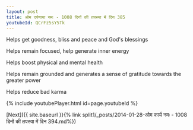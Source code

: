```yaml
---
layout: post
title: ओम दर्पणाया नमः - 1008 दिनों की तपस्या में दिन 385
youtubeId: QCrFz5sY5Tk
---
```

 
 
Helps get goodness, bliss and peace and God's blessings
 
Helps remain focused, help generate inner energy 
 
Helps boost physical and mental health 
 
Helps remain grounded and generates a sense of gratitude towards the greater power 
 
Helps reduce bad karma
 
 
 
 


{% include youtubePlayer.html id=page.youtubeId %}
 
[Next]({{ site.baseurl }}{% link  split1/_posts/2014-01-28-ओम कार्य नमः - 1008 दिनों की तपस्या में दिन 394.md%})
 
